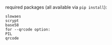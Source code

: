 required packages (all available via `pip install`):

```
slowaes
scrypt
base58
for --qrcode option:
PIL
qrcode
```
